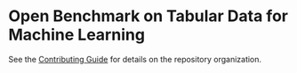 # Open Benchmark on Tabular Data for Machine Learning


See the [Contributing Guide](CONTRIBUTING.md) for details on the repository organization.

